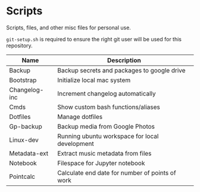 # Scripts

Scripts, files, and other misc files for personal use.

`git-setup.sh` is required to ensure the right git user will be used for this repository.

| Name          | Description                                     |
| ------------- | ----------------------------------------------- |
| Backup        | Backup secrets and packages to google drive     |
| Bootstrap     | Initialize local mac system                     |
| Changelog-inc | Increment changelog automatically               |
| Cmds          | Show custom bash functions/aliases              |
| Dotfiles      | Manage dotfiles                                 |
| Gp-backup     | Backup media from Google Photos                 |
| Linux-dev     | Running ubuntu workspace for local development  |
| Metadata-ext  | Extract music metadata from files               |
| Notebook      | Filespace for Jupyter notebook                  |
| Pointcalc     | Calculate end date for number of points of work |
